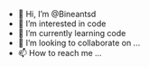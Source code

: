 - 👋 Hi, I’m @Bineantsd
- 👀 I’m interested in code
- 🌱 I’m currently learning code 
- 💞️ I’m looking to collaborate on ...
- 📫 How to reach me ...

<!---
Bineantsd/Bineantsd is a ✨ special ✨ repository because its `README.md` (this file) appears on your GitHub profile.
You can click the Preview link to take a look at your changes.
--->
